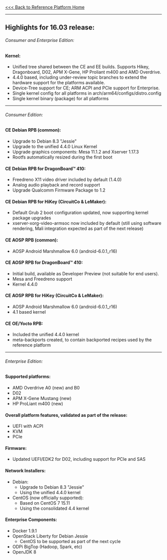 [<<< Back to Reference Platform Home](https://github.com/96boards/documentation/wiki/Reference-Platform-Home#)

*** 
## Highlights for 16.03 release:
###### Consumer and Enterprise Edition:
#### Kernel:
- Unified tree shared between the CE and EE builds. Supports Hikey, Dragonboard, D02, APM X-Gene, HP Proliant m400 and AMD Overdrive.
- 4.4.0 based, including under-review topic branches to extend the hardware support for the platforms available.
- Device-Tree support for CE; ARM ACPI and PCIe support for Enterprise.
- Single kernel config for all platforms in arch/arm64/configs/distro.config
- Single kernel binary (package) for all platforms 

***

###### Consumer Edition:
#### CE Debian RPB (common):
- Upgrade to Debian 8.3 "Jessie"
- Upgrade to the unified 4.4.0 Linux Kernel
- Upgrade graphics components: Mesa 11.1.2 and Xserver 1.17.3
- Rootfs automatically resized during the first boot 
#### CE Debian RPB for DragonBoard™ 410:
- Freedreno X11 video driver included by default (1.4.0)
- Analog audio playback and record support
- Upgrade Qualcomm Firmware Package to 1.2 
#### CE Debian RPB for HiKey (CircuitCo & LeMaker):
- Default Grub 2 boot configuration updated, now supporting kernel package upgrades
- xserver-xorg-video-armsoc now included by default (still using software rendering, Mali integration expected as part of the next release) 
#### CE AOSP RPB (common):
- AOSP Android Marshmallow 6.0 (android-6.0.1_r16) 
#### CE AOSP RPB for DragonBoard™ 410:
- Initial build, available as Developer Preview (not suitable for end users).
- Mesa and Freedreno support
- Kernel 4.4.0  
#### CE AOSP RPB for HiKey (CircuitCo & LeMaker):
- AOSP Android Marshmallow 6.0 (android-6.0.1_r16)
- 4.1 based kernel 
#### CE OE/Yocto RPB:
- Included the unified 4.4.0 kernel
- meta-backports created, to contain backported recipes used by the reference platform 

***

###### Enterprise Edition:

#### Supported platforms:
- AMD Overdrive A0 (new) and B0
- D02 
- APM X-Gene Mustang (new)
- HP ProLiant m400 (new) 

#### Overall platform features, validated as part of the release:
- UEFI with ACPI
- KVM
- PCIe 

#### Firmware:
- Updated UEFI/EDK2 for D02, including support for PCIe and SAS 
#### Network Installers:
- Debian:
   - Upgrade to Debian 8.3 "Jessie"
   - Using the unified 4.4.0 kernel
- CentOS (now officially supported):
   - Based on CentOS 7 15.11
   - Using the consolidated 4.4 kernel 

#### Enterprise Components: 
- Docker 1.9.1
- OpenStack Liberty for Debian Jessie
   - CentOS to be supported as part of the next cycle 
- ODPi BigTop (Hadoop, Spark, etc)
- OpenJDK 8
